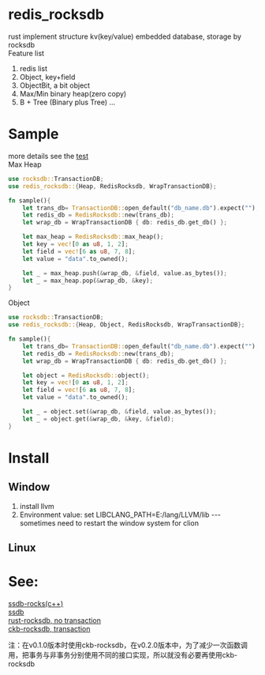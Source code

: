 # redis_rocksdb
rust implement structure kv(key/value) embedded database, storage by rocksdb      
Feature list  
1. redis list
2. Object, key+field
3. ObjectBit, a bit object 
4. Max/Min binary heap(zero copy)
5. B + Tree (Binary plus Tree) ...
# Sample
more details see the [test](./tests/_redis_rocksdb/test_list_impl.rs)  
Max Heap  
```rust
use rocksdb::TransactionDB;
use redis_rocksdb::{Heap, RedisRocksdb, WrapTransactionDB};

fn sample(){
    let trans_db= TransactionDB::open_default("db_name.db").expect("");
    let redis_db = RedisRocksdb::new(trans_db);
    let wrap_db = WrapTransactionDB { db: redis_db.get_db() };

    let max_heap = RedisRocksdb::max_heap();
    let key = vec![0 as u8, 1, 2];
    let field = vec![6 as u8, 7, 8];
    let value = "data".to_owned();

    let _ = max_heap.push(&wrap_db, &field, value.as_bytes());
    let _ = max_heap.pop(&wrap_db, &key);
}
```
Object 
```rust
use rocksdb::TransactionDB;
use redis_rocksdb::{Heap, Object, RedisRocksdb, WrapTransactionDB};

fn sample(){
    let trans_db= TransactionDB::open_default("db_name.db").expect("");
    let redis_db = RedisRocksdb::new(trans_db);
    let wrap_db = WrapTransactionDB { db: redis_db.get_db() };

    let object = RedisRocksdb::object();
    let key = vec![0 as u8, 1, 2];
    let field = vec![6 as u8, 7, 8];
    let value = "data".to_owned();

    let _ = object.set(&wrap_db, &field, value.as_bytes());
    let _ = object.get(&wrap_db, &key, &field);
}
```
# Install
## Window
1. install llvm
2. Environment value: set LIBCLANG_PATH=E:/lang/LLVM/lib  --- sometimes need to restart the window system for clion
## Linux


# See:

[ssdb-rocks(c++)](https://github.com/ansoda/ssdb-rocksdb)  
[ssdb](https://ssdb.io/zh_cn/)  
[rust-rocksdb, no transaction](https://github.com/rust-rocksdb/rust-rocksdb)  
[ckb-rocksdb, transaction](https://github.com/nervosnetwork/rust-rocksdb)  

注：在v0.1.0版本时使用ckb-rocksdb，在v0.2.0版本中，为了减少一次函数调用，把事务与非事务分别使用不同的接口实现，所以就没有必要再使用ckb-rocksdb  